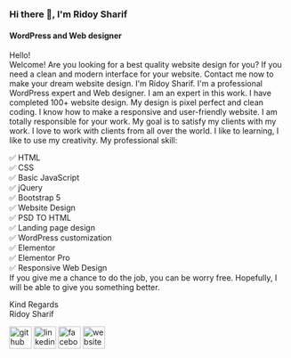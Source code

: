 ### Hi there 👋, I'm Ridoy Sharif
#### WordPress and Web designer
Hello! <br/>
Welcome! Are you looking for a best quality website design for you? If you need a clean and modern interface for your website. Contact me now to make your dream website design. I'm Ridoy Sharif. I'm a professional WordPress expert and Web designer. I am an expert in this work. I have completed 100+ website design. My design is pixel perfect and clean coding. I know how to make a responsive and user-friendly website. I am totally responsible for your work. My goal is to satisfy my clients with my work. I love to work with clients from all over the world. I like to learning, I like to use my creativity. My professional skill:<br/>

✅ HTML<br/>
✅ CSS<br/>
✅ Basic JavaScript<br/>
✅ jQuery<br/>
✅ Bootstrap 5<br/>
✅ Website Design<br/>
✅ PSD TO HTML<br/>
✅ Landing page design<br/>
✅ WordPress customization<br/>
✅ Elementor<br/>
✅ Elementor Pro<br/>
✅ Responsive Web Design<br/>
If you give me a chance to do the job, you can be worry free. Hopefully, I will be able to give you something better.<br/>

Kind Regards<br/>
Ridoy Sharif

[<img src='https://cdn.jsdelivr.net/npm/simple-icons@3.0.1/icons/github.svg' alt='github' height='40'>](https://github.com/wdridoy11)  [<img src='https://cdn.jsdelivr.net/npm/simple-icons@3.0.1/icons/linkedin.svg' alt='linkedin' height='40'>](https://www.linkedin.com/in/wdridoy11/)  [<img src='https://cdn.jsdelivr.net/npm/simple-icons@3.0.1/icons/facebook.svg' alt='facebook' height='40'>](https://www.facebook.com/wdridoy11)  [<img src='https://cdn.jsdelivr.net/npm/simple-icons@3.0.1/icons/icloud.svg' alt='website' height='40'>](https://www.behance.net/wdridoy11)  

